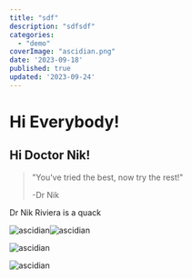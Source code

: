```yaml
---
title: "sdf"
description: "sdfsdf"
categories:
  - "demo"
coverImage: "ascidian.png"
date: '2023-09-18'
published: true
updated: '2023-09-24'
---
```

<script> // usables
	import RecipeCard from '$lib/components/usables/RecipeCard/RecipeCard.svelte';
</script>


# Hi Everybody!

## Hi Doctor Nik!

> "You've tried the best, now try the rest!"
>
> -Dr Nik

Dr Nik Riviera is a quack

![ascidian](/images/postImages/ascidian.png)![ascidian](/images/postImages/ascidian.png)

![ascidian](/images/postImages/ascidian.png)

![ascidian](/images/postImages/ascidian.png)
